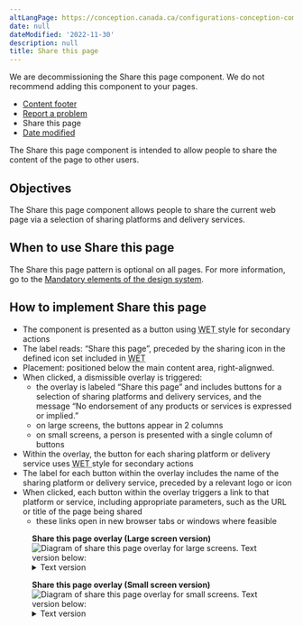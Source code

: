```yaml
---
altLangPage: https://conception.canada.ca/configurations-conception-communes/partagez-page.html
date: null
dateModified: '2022-11-30'
description: null
title: Share this page
---
```



<div>
<section class="alert alert-warning">
  <p>We are decommissioning the Share this page component. We do not recommend adding this component to your pages.</p>
</section>
  <div class="gc-stp-stp">
   <div class="row">
    <ul class="toc lst-spcd col-md-12">
     <li class="col-md-4 col-sm-6">
      <a class="list-group-item" href="site-footer-content.html">
       Content footer
      </a>
     </li>
     <li class="col-md-4 col-sm-6">
      <a class="list-group-item" href="report-problem.html">
       Report a problem
      </a>
     </li>
     <li class="col-md-4 col-sm-6">
      <a class="list-group-item active">
       Share this page
      </a>
     </li>
     <li class="col-md-4 col-sm-6">
      <a class="list-group-item" href="date-modified.html">
       Date modified
      </a>
     </li>
    </ul>
   </div>
  </div>
  <section>
   <p>
    The Share this page component is intended to allow people to share the content of the page to other users.
   </p>
   <section>
    <h2>
     Objectives
    </h2>
    <p>
     The Share this page component allows people to share the current web page via a selection of sharing platforms
			and delivery services.
    </p>
   </section>
   <section>
    <h2>
     When to use Share this page
    </h2>
    <p>
     The Share this page pattern is optional on all pages. For more information, go to the
     <a href="{{ site.url }}/specifications/mandatory-elements.html#header-footer">
      Mandatory
				elements of the design system</a>.
    </p>
   </section>
   <section>
    <h2>
     How to implement Share this page
    </h2>
    <ul>
     <li>
      The component is presented as a button using
      <abbr title="Web Experience Toolkit">
       WET
      </abbr>
      style for
				secondary actions
     </li>
     <li>
      The label reads: “Share this page”, preceded by the sharing icon in the defined icon set included in
      <abbr title="Web Experience Toolkit">
       WET
      </abbr>
     </li>
     <li>
      Placement: positioned below the main content area, right-alignwed.
     </li>
     <li>
      When clicked, a dismissible overlay is triggered:
      <ul>
       <li>
        the overlay is labeled “Share this page” and includes buttons for a selection of sharing platforms and
						delivery services, and the message “No endorsement of any products or services is expressed or implied.”
       </li>
       <li>
        on large screens, the buttons appear in 2 columns
       </li>
       <li>
        on small screens, a person is presented with a single column of buttons
       </li>
      </ul>
     </li>
     <li>
      Within the overlay, the button for each sharing platform or delivery service uses
      <abbr title="Web Experience Toolkit">
       WET
      </abbr>
      style for secondary actions
     </li>
     <li>
      The label for each button within the overlay includes the name of the sharing platform or delivery service,
				preceded by a relevant logo or icon
     </li>
     <li>
      When clicked, each button within the overlay triggers a link to that platform or service, including
				appropriate parameters, such as the URL or title of the page being shared
      <ul>
       <li>
        these links open in new browser tabs or windows where feasible
       </li>
      </ul>
     </li>
    </ul>
    <figure class="mrgn-bttm-lg">
     <figcaption>
      <b>
       Share this page overlay (Large screen version)
      </b>
     </figcaption>
     <img alt="Diagram of share this page overlay for large screens. Text version below:" class="img-responsive" src="https://www.canada.ca/content/dam/tbs-sct/images/government-communications/canada-content-style-guide/share-this-page-overlay-en.jpg"/>
     <details>
      <summary class="wb-toggle" data-toggle='{"print":"on"}'>
       Text version
      </summary>
      <p>
       This large screen example of “share this page” contains links to various social media platforms.
      </p>
     </details>
    </figure>
    <figure class="mrgn-bttm-lg">
     <figcaption>
      <b>
       Share this page overlay (Small screen version)
      </b>
     </figcaption>
     <img alt="Diagram of share this page overlay for small screens. Text version below:" class="img-responsive" src="https://www.canada.ca/content/dam/tbs-sct/images/government-communications/canada-content-style-guide/share-this-page-overlay-small-screen-eng.jpg"/>
     <details>
      <summary class="wb-toggle" data-toggle='{"print":"on"}'>
       Text version
      </summary>
      <p>
       This small screen example of “share this page” contains links to various social media platforms that are
					arranged in one column.
      </p>
     </details>
    </figure>
   </section>
  </section>
</div>
